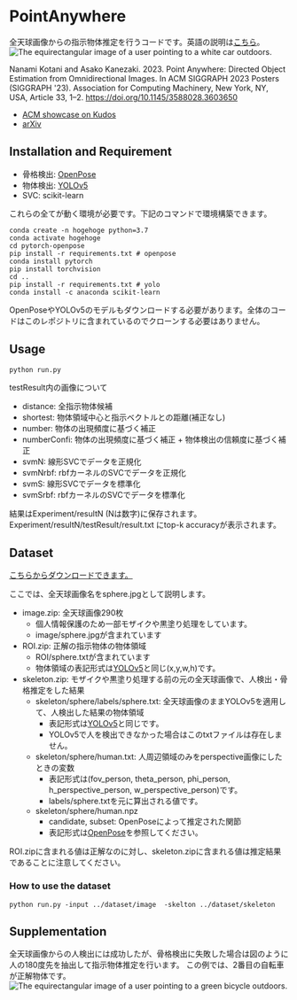 PointAnywhere
====
全天球画像からの指示物体推定を行うコードです。英語の説明は[こちら](README.md)。
![The equirectangular image of a user pointing to a white car outdoors.](Experiment/result/testResult/svmS/R0010498_top5.jpg "A Successful example")

Nanami Kotani and Asako Kanezaki. 2023. Point Anywhere: Directed Object Estimation from Omnidirectional Images. In ACM SIGGRAPH 2023 Posters (SIGGRAPH '23). Association for Computing Machinery, New York, NY, USA, Article 33, 1–2. https://doi.org/10.1145/3588028.3603650
* [ACM showcase on Kudos](https://link.growkudos.com/1cvv7ucfim8)
* [arXiv](https://arxiv.org/abs/2308.01010)

## Installation and Requirement
* 骨格検出: [OpenPose](https://github.com/Hzzone/pytorch-openpose)
* 物体検出: [YOLOv5](https://github.com/ultralytics/yolov5)
* SVC: scikit-learn

これらの全てが動く環境が必要です。下記のコマンドで環境構築できます。
```
conda create -n hogehoge python=3.7
conda activate hogehoge
cd pytorch-openpose
pip install -r requirements.txt # openpose
conda install pytorch
pip install torchvision
cd ..
pip install -r requirements.txt # yolo
conda install -c anaconda scikit-learn
```

OpenPoseやYOLOv5のモデルもダウンロードする必要があります。全体のコードはこのレポジトリに含まれているのでクローンする必要はありません。

## Usage
```
python run.py
```
testResult内の画像について
* distance: 全指示物体候補
* shortest: 物体領域中心と指示ベクトルとの距離(補正なし)
* number: 物体の出現頻度に基づく補正
* numberConfi: 物体の出現頻度に基づく補正 + 物体検出の信頼度に基づく補正
* svmN: 線形SVCでデータを正規化
* svmNrbf: rbfカーネルのSVCでデータを正規化
* svmS: 線形SVCでデータを標準化
* svmSrbf: rbfカーネルのSVCでデータを標準化

結果はExperiment/resultN (Nは数字)に保存されます。
Experiment/resultN/testResult/result.txt にtop-k accuracyが表示されます。

## Dataset
[こちらからダウンロードできます。](https://drive.google.com/drive/folders/17BXn-vFv390EeBbiVqhUBWeIOnqt3th0)

ここでは、全天球画像名をsphere.jpgとして説明します。
* image.zip: 全天球画像290枚
    * 個人情報保護のため一部モザイクや黒塗り処理をしています。
    * image/sphere.jpgが含まれています
* ROI.zip: 正解の指示物体の物体領域
    * ROI/sphere.txtが含まれています
    * 物体領域の表記形式は[YOLOv5](https://github.com/ultralytics/yolov5)と同じ(x,y,w,h)です。
* skeleton.zip: モザイクや黒塗り処理する前の元の全天球画像で、人検出・骨格推定をした結果
    * skeleton/sphere/labels/sphere.txt: 全天球画像のままYOLOv5を適用して、人検出した結果の物体領域
        * 表記形式は[YOLOv5](https://github.com/ultralytics/yolov5)と同じです。
        * YOLOv5で人を検出できなかった場合はこのtxtファイルは存在しません。
    * skeleton/sphere/human.txt: 人周辺領域のみをperspective画像にしたときの変数
        * 表記形式は(fov_person, theta_person, phi_person, h_perspective_person, w_perspective_person)です。
        * labels/sphere.txtを元に算出される値です。
    * skeleton/sphere/human.npz
        * candidate, subset: OpenPoseによって推定された関節
        * 表記形式は[OpenPose](https://github.com/Hzzone/pytorch-openpose)を参照してください。

ROI.zipに含まれる値は正解なのに対し、skeleton.zipに含まれる値は推定結果であることに注意してください。

### How to use the dataset
```
python run.py -input ../dataset/image  -skelton ../dataset/skeleton
```

## Supplementation
全天球画像からの人検出には成功したが、骨格検出に失敗した場合は図のように人の180度先を抽出して指示物体推定を行います。
この例では、2番目の自転車が正解物体です。
![The equirectangular image of a user pointing to a green bicycle outdoors.](Experiment/result/testResult/svmS/R0010487_top5.jpg "A Successful example for extracting 180 degrees ahead")